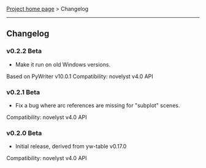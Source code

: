 [Project home page](index) > Changelog

------------------------------------------------------------------------

## Changelog

### v0.2.2 Beta

- Make it run on old Windows versions.

Based on PyWriter v10.0.1
Compatibility: novelyst v4.0 API

### v0.2.1 Beta

- Fix a bug where arc references are missing for "subplot" scenes.

Compatibility: novelyst v4.0 API

### v0.2.0 Beta

- Initial release, derived from yw-table v0.17.0

Compatibility: novelyst v4.0 API



